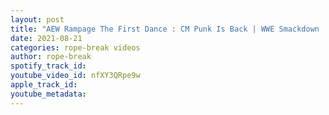 ```yaml
---
layout: post
title: "AEW Rampage The First Dance : CM Punk Is Back | WWE Smackdown :Cena vs Reigns Face to Face"
date: 2021-08-21
categories: rope-break videos
author: rope-break
spotify_track_id: 
youtube_video_id: nfXY3QRpe9w
apple_track_id: 
youtube_metadata: 
---
```

